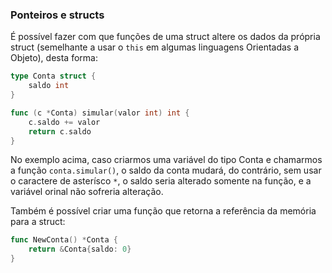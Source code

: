 ### Ponteiros e structs

É possível fazer com que funções de uma struct altere os dados da própria struct (semelhante a usar o `this` em algumas
linguagens Orientadas a Objeto), desta forma:

```GO
type Conta struct {
	saldo int
}

func (c *Conta) simular(valor int) int {
	c.saldo += valor
	return c.saldo
}
```

No exemplo acima, caso criarmos uma variável do tipo Conta e chamarmos a função `conta.simular()`, o saldo da conta
mudará, do contrário, sem usar o caractere de asterísco `*`, o saldo seria alterado somente na função, e a variável
orinal não sofreria alteração.

Também é possível criar uma função que retorna a referência da memória para a struct:

```GO
func NewConta() *Conta {
	return &Conta{saldo: 0}
}
```